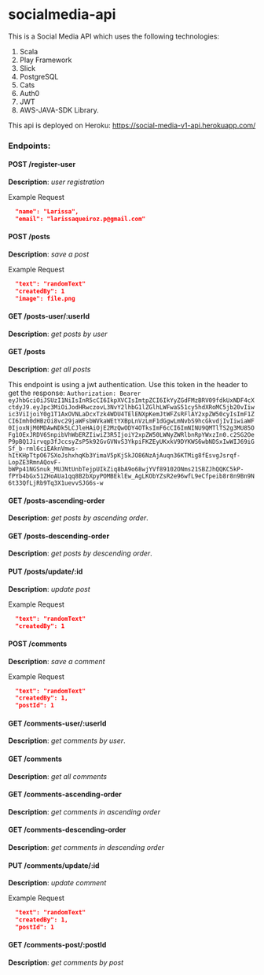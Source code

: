 # socialmedia-api

This is a Social Media API which uses the following technologies: 

1. Scala
2. Play Framework
3. Slick
4. PostgreSQL
5. Cats
6. Auth0
7. JWT 
8. AWS-JAVA-SDK Library.

This api is deployed on Heroku: https://social-media-v1-api.herokuapp.com/

### Endpoints:

#### POST    /register-user           

**Description**: *user registration*

Example Request
```json
  "name": "Larissa",
  "email": "larissaqueiroz.p@gmail.com"
```

#### POST    /posts                      
**Description**: *save a post*

Example Request
```json
  "text": "randomText"
  "createdBy": 1
  "image": file.png
```

#### GET     /posts-user/:userId         
**Description**: *get posts by user*

#### GET     /posts                     
**Description**: *get all posts*

This endpoint is using a jwt authentication. Use this token in the header to get the response: 
`Authorization: Bearer eyJhbGciOiJSUzI1NiIsInR5cCI6IkpXVCIsImtpZCI6IkYyZGdFMzBRV09fdkUxNDF4cXctdyJ9.eyJpc3MiOiJodHRwczovL3NvY2lhbG1lZGlhLWFwaS51cy5hdXRoMC5jb20vIiwic3ViIjoiY0g1T1AxOVNLaDcxTzk4WDU4TElENXpKemJtWFZsRFlAY2xpZW50cyIsImF1ZCI6Imh0dHBzOi8vc29jaWFsbWVkaWEtYXBpLnVzLmF1dGgwLmNvbS9hcGkvdjIvIiwiaWF0IjoxNjM0MDAwNDk5LCJleHAiOjE2MzQwODY4OTksImF6cCI6ImNINU9QMTlTS2g3MU85OFg1OExJRDV6SnpibVhWbERZIiwiZ3R5IjoiY2xpZW50LWNyZWRlbnRpYWxzIn0.c2SG2OeP9pBQ1Jirvqp3fJccsyZsP5k92GvGVNvS3YkpiFKZEyUKxkV9DYKWS6wbNDSxIwWIJ69iGSf_b-rml6ciEAknVmws-hItKHpTtpO67SXoJshxhqKb3YimaV5pKjSkJO86NzAjAuqn36KTMig8fEsvgJsrqf-LopZE3RmnAQovF-bWPp41NGSnuk_MUJNtUnbTejpUIkZiq8bA9o68wjYVf89102ONms21SBZJhQQKC5kP-fPYb4bGx51ZHoAUa1qq8B2bXpyPOMBEklEw_AgLKObYZsR2e96wfL9eCfpeib8r8n9Bn9N6t33QfLjRb9Tq3X1uevvSJG6s-w`

#### GET     /posts-ascending-order      
**Description**: *get posts by ascending order*.

#### GET     /posts-descending-order     
**Description**: *get posts by descending order*.

#### PUT     /posts/update/:id           
**Description**: *update post*


Example Request
```json
  "text": "randomText"
  "createdBy": 1
```

#### POST    /comments                  
**Description**: *save a comment*

Example Request
```json
  "text": "randomText"
  "createdBy": 1,
  "postId": 1
```

#### GET     /comments-user/:userId      
**Description**: *get comments by user*.

#### GET     /comments                    
**Description**: *get all comments*

#### GET     /comments-ascending-order    
**Description**: *get comments in ascending order*

#### GET     /comments-descending-order   
**Description**: *get comments in descending order*

#### PUT     /comments/update/:id         
**Description**: *update comment*

Example Request
```json
  "text": "randomText"
  "createdBy": 1,
  "postId": 1
```

#### GET     /comments-post/:postId       
**Description**: *get comments by post*
